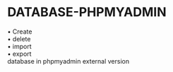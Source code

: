 # DATABASE-PHPMYADMIN
&bull; Create<br>
&bull; delete<br>
&bull; import<br> 
&bull; export<br> 
database in phpmyadmin external version
